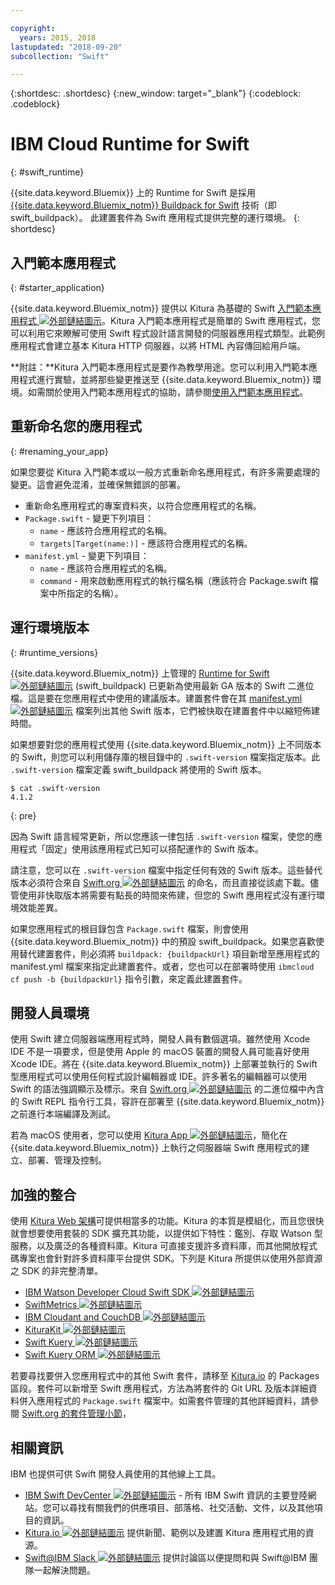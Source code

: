 ```yaml
---

copyright:
  years: 2015, 2018
lastupdated: "2018-09-20"
subcollection: "Swift"

---
```


{:shortdesc: .shortdesc}
{:new_window: target="_blank"}
{:codeblock: .codeblock}

# IBM Cloud Runtime for Swift
{: #swift_runtime}

{{site.data.keyword.Bluemix}} 上的 Runtime for Swift 是採用 [{{site.data.keyword.Bluemix_notm}} Buildpack for Swift](https://github.com/IBM-Swift/swift-buildpack) 技術（即 swift_buildpack）。
此建置套件為 Swift 應用程式提供完整的運行環境。
{: shortdesc}

## 入門範本應用程式
{: #starter_application}

{{site.data.keyword.Bluemix_notm}} 提供以 Kitura 為基礎的 Swift [入門範本應用程式 ![外部鏈結圖示](../../icons/launch-glyph.svg "外部鏈結圖示")](https://github.com/IBM-Cloud/Kitura-Starter)。Kitura 入門範本應用程式是簡單的 Swift 應用程式，您可以利用它來瞭解可使用 Swift 程式設計語言開發的伺服器應用程式類型。此範例應用程式會建立基本 Kitura HTTP 伺服器，以將 HTML 內容傳回給用戶端。

**附註：**Kitura 入門範本應用程式是要作為教學用途。您可以利用入門範本應用程式進行實驗，並將那些變更推送至 {{site.data.keyword.Bluemix_notm}} 環境。如需關於使用入門範本應用程式的協助，請參閱[使用入門範本應用程式](../common/starter_app_usage.html)。

## 重新命名您的應用程式
{: #renaming_your_app}

如果您要從 Kitura 入門範本或以一般方式重新命名應用程式，有許多需要處理的變更。這會避免混淆，並確保無錯誤的部署。

- 重新命名應用程式的專案資料夾，以符合您應用程式的名稱。
- `Package.swift` - 變更下列項目：
    - `name` - 應該符合應用程式的名稱。
    - `targets[Target(name:)]` - 應該符合應用程式的名稱。
- `manifest.yml` - 變更下列項目：
    - `name` - 應該符合應用程式的名稱。
    - `command` - 用來啟動應用程式的執行檔名稱（應該符合 Package.swift 檔案中所指定的名稱）。

## 運行環境版本
{: #runtime_versions}

{{site.data.keyword.Bluemix_notm}} 上管理的 [Runtime for Swift ![外部鏈結圖示](../../icons/launch-glyph.svg "外部鏈結圖示")](https://github.com/IBM-Swift/swift-buildpack) (swift_buildpack) 已更新為使用最新 GA 版本的 Swift 二進位檔。這是要在您應用程式中使用的建議版本。建置套件會在其 [manifest.yml ![外部鏈結圖示](../../icons/launch-glyph.svg "外部鏈結圖示")](https://github.com/IBM-Swift/swift-buildpack/blob/master/manifest.yml) 檔案列出其他 Swift 版本，它們被快取在建置套件中以縮短佈建時間。

如果想要對您的應用程式使用 {{site.data.keyword.Bluemix_notm}} 上不同版本的 Swift，則您可以利用儲存庫的根目錄中的 `.swift-version` 檔案指定版本。此 `.swift-version` 檔案定義 swift_buildpack 將使用的 Swift 版本。

```
$ cat .swift-version
4.1.2
```
{: pre}

因為 Swift 語言經常更新，所以您應該一律包括 `.swift-version` 檔案，使您的應用程式「固定」使用該應用程式已知可以搭配運作的 Swift 版本。

請注意，您可以在 `.swift-version` 檔案中指定任何有效的 Swift 版本。這些替代版本必須符合來自 [Swift.org ![外部鏈結圖示](../../icons/launch-glyph.svg "外部鏈結圖示")](https://swift.org/download/) 的命名，而且直接從該處下載。儘管使用非快取版本將需要有點長的時間來佈建，但您的 Swift 應用程式沒有運行環境效能差異。

如果您應用程式的根目錄包含 `Package.swift` 檔案，則會使用 {{site.data.keyword.Bluemix_notm}} 中的預設 swift_buildpack。如果您喜歡使用替代建置套件，則必須將 `buildpack: {buildpackUrl}` 項目新增至應用程式的 manifest.yml 檔案來指定此建置套件。或者，您也可以在部署時使用 `ibmcloud cf push -b {buildpackUrl}` 指令引數，來定義此建置套件。


## 開發人員環境

使用 Swift 建立伺服器端應用程式時，開發人員有數個選項。雖然使用 Xcode IDE 不是一項要求，但是使用 Apple 的 macOS 裝置的開發人員可能喜好使用 Xcode IDE。將在 {{site.data.keyword.Bluemix_notm}} 上部署並執行的 Swift 型應用程式可以使用任何程式設計編輯器或 IDE。許多著名的編輯器可以使用 Swift 的語法強調顯示及標示。來自 [Swift.org ![外部鏈結圖示](../../icons/launch-glyph.svg "外部鏈結圖示")](https://swift.org/) 的二進位檔中內含的 Swift REPL 指令行工具，容許在部署至 {{site.data.keyword.Bluemix_notm}} 之前進行本端編譯及測試。

若為 macOS 使用者，您可以使用 [Kitura App ![外部鏈結圖示](../../icons/launch-glyph.svg "外部鏈結圖示")](https://www.kitura.io/app.html)，簡化在 {{site.data.keyword.Bluemix_notm}} 上執行之伺服器端 Swift 應用程式的建立、部署、管理及控制。  


## 加強的整合

使用 [Kitura Web 架構](http://ibm-swift.github.io/Kitura/)可提供相當多的功能。Kitura 的本質是模組化，而且您很快就會想要使用套裝的 SDK 擴充其功能，以提供如下特性：鑑別、存取 Watson 型服務，以及廣泛的各種資料庫。Kitura 可直接支援許多資料庫，而其他開放程式碼專案也會針對許多資料庫平台提供 SDK。下列是 Kitura 所提供以使用外部資源之 SDK 的非完整清單。

- [IBM Watson Developer Cloud Swift SDK ![外部鏈結圖示](../../icons/launch-glyph.svg "外部鏈結圖示")](https://github.com/watson-developer-cloud/swift-sdk/)
- [SwiftMetrics ![外部鏈結圖示](../../icons/launch-glyph.svg "外部鏈結圖示")](https://github.com/RuntimeTools/SwiftMetrics)
- [IBM Cloudant and CouchDB ![外部鏈結圖示](../../icons/launch-glyph.svg "外部鏈結圖示")](https://github.com/IBM-Swift/Kitura-CouchDB)
- [KituraKit ![外部鏈結圖示](../../icons/launch-glyph.svg "外部鏈結圖示")](https://github.com/IBM-Swift/KituraKit)
- [Swift Kuery ![外部鏈結圖示](../../icons/launch-glyph.svg "外部鏈結圖示")](https://github.com/IBM-Swift/Swift-Kuery/)
- [Swift Kuery ORM ![外部鏈結圖示](../../icons/launch-glyph.svg "外部鏈結圖示")](https://github.com/IBM-Swift/Swift-Kuery-ORM)

若要尋找要併入您應用程式中的其他 Swift 套件，請移至 [Kitura.io](https://www.kitura.io/packages.html) 的 Packages 區段。套件可以新增至 Swift 應用程式，方法為將套件的 Git URL 及版本詳細資料併入應用程式的 `Package.swift` 檔案中。如需套件管理的其他詳細資料，請參閱 [Swift.org 的套件管理小節](https://swift.org/package-manager/)，


## 相關資訊

IBM 也提供可供 Swift 開發人員使用的其他線上工具。
- [IBM Swift DevCenter ![外部鏈結圖示](../../icons/launch-glyph.svg "外部鏈結圖示")](https://developer.ibm.com/swift/) - 所有 IBM Swift 資訊的主要登陸網站。您可以尋找有關我們的供應項目、部落格、社交活動、文件，以及其他項目的資訊。
- [Kitura.io ![外部鏈結圖示](../../icons/launch-glyph.svg "外部鏈結圖示")](https://www.kitura.io/index.html) 提供新聞、範例以及建置 Kitura 應用程式用的資源。
- [Swift@IBM Slack ![外部鏈結圖示](../../icons/launch-glyph.svg "外部鏈結圖示")](http://swift-at-ibm-slack.mybluemix.net/) 提供討論區以便提問和與 Swift@IBM 團隊一起解決問題。
